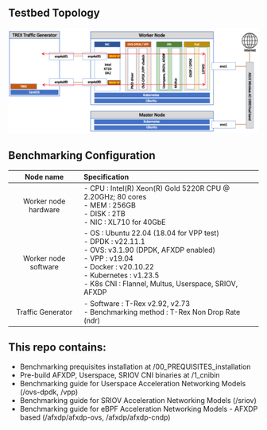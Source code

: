 ## Testbed Topology

![topology](00_images/topo.png)

## Benchmarking Configuration

|     Node name     | Specification                                                | 
| :---------------: | :----------------------------------------------------------- | 
|    Worker node hardware   | - CPU : Intel(R) Xeon(R) Gold 5220R CPU @ 2.20GHz; 80 cores <br/>- MEM : 256GB<br/>- DISK : 2TB<br/>- NIC : XL710 for 40GbE | 
|    Worker node software  | - OS : Ubuntu 22.04 (18.04 for VPP test) <br/>- DPDK : v22.11.1 <br/>- OVS: v3.1.90 (DPDK, AFXDP enabled)<br/>- VPP : v19.04 <br/>- Docker : v20.10.22 <br/>- Kubernetes : v1.23.5 <br/>- K8s CNI : Flannel, Multus, Userspace, SRIOV, AFXDP | 
| Traffic Generator | - Software : T-Rex v2.92, v2.73 <br/>- Benchmarking method : T-Rex Non Drop Rate (ndr) | 

## This repo contains:
- Benchmarking prequisites installation at /00_PREQUISITES_installation
- Pre-build AFXDP, Userspace, SRIOV CNI binaries at /1_cnibin
- Benchmarking guide for Userspace Acceleration Networking Models (/ovs-dpdk, /vpp)
- Benchmarking guide for SRIOV Acceleration Networking Models (/sriov)
- Benchmarking guide for eBPF Acceleration Networking Models - AFXDP based (/afxdp/afxdp-ovs, /afxdp/afxdp-cndp)



